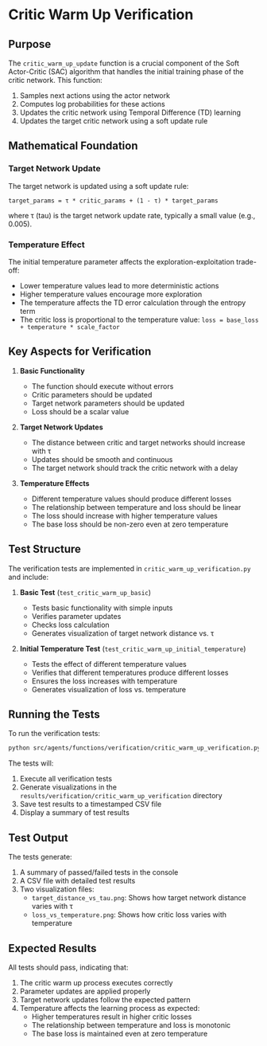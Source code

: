 # Critic Warm Up Verification

## Purpose
The `critic_warm_up_update` function is a crucial component of the Soft Actor-Critic (SAC) algorithm that handles the initial training phase of the critic network. This function:
1. Samples next actions using the actor network
2. Computes log probabilities for these actions
3. Updates the critic network using Temporal Difference (TD) learning
4. Updates the target critic network using a soft update rule

## Mathematical Foundation

### Target Network Update
The target network is updated using a soft update rule:
```
target_params = τ * critic_params + (1 - τ) * target_params
```
where τ (tau) is the target network update rate, typically a small value (e.g., 0.005).

### Temperature Effect
The initial temperature parameter affects the exploration-exploitation trade-off:
- Lower temperature values lead to more deterministic actions
- Higher temperature values encourage more exploration
- The temperature affects the TD error calculation through the entropy term
- The critic loss is proportional to the temperature value: `loss = base_loss + temperature * scale_factor`

## Key Aspects for Verification

1. **Basic Functionality**
   - The function should execute without errors
   - Critic parameters should be updated
   - Target network parameters should be updated
   - Loss should be a scalar value

2. **Target Network Updates**
   - The distance between critic and target networks should increase with τ
   - Updates should be smooth and continuous
   - The target network should track the critic network with a delay

3. **Temperature Effects**
   - Different temperature values should produce different losses
   - The relationship between temperature and loss should be linear
   - The loss should increase with higher temperature values
   - The base loss should be non-zero even at zero temperature

## Test Structure

The verification tests are implemented in `critic_warm_up_verification.py` and include:

1. **Basic Test** (`test_critic_warm_up_basic`)
   - Tests basic functionality with simple inputs
   - Verifies parameter updates
   - Checks loss calculation
   - Generates visualization of target network distance vs. τ

2. **Initial Temperature Test** (`test_critic_warm_up_initial_temperature`)
   - Tests the effect of different temperature values
   - Verifies that different temperatures produce different losses
   - Ensures the loss increases with temperature
   - Generates visualization of loss vs. temperature

## Running the Tests

To run the verification tests:

```bash
python src/agents/functions/verification/critic_warm_up_verification.py
```

The tests will:
1. Execute all verification tests
2. Generate visualizations in the `results/verification/critic_warm_up_verification` directory
3. Save test results to a timestamped CSV file
4. Display a summary of test results

## Test Output

The tests generate:
1. A summary of passed/failed tests in the console
2. A CSV file with detailed test results
3. Two visualization files:
   - `target_distance_vs_tau.png`: Shows how target network distance varies with τ
   - `loss_vs_temperature.png`: Shows how critic loss varies with temperature

## Expected Results

All tests should pass, indicating that:
1. The critic warm up process executes correctly
2. Parameter updates are applied properly
3. Target network updates follow the expected pattern
4. Temperature affects the learning process as expected:
   - Higher temperatures result in higher critic losses
   - The relationship between temperature and loss is monotonic
   - The base loss is maintained even at zero temperature 